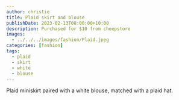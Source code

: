```yaml
---
author: christie
title: Plaid skirt and blouse
publishDate: 2023-02-13T08:00:00+10:00
description: Purchased for $10 from cheepstore
images:
  - ../../../images/fashion/Plaid.jpeg
categories: [fashion]
tags:
  - plaid
  - skirt
  - white
  - blouse
---
```


Plaid miniskirt paired with a white blouse, matched with a plaid hat.
